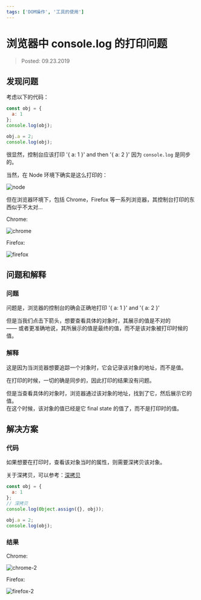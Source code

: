 ```yaml
---
tags: ['DOM操作', '工具的使用']
---
```


# 浏览器中 console.log 的打印问题

> Posted: 09.23.2019

<Tag />

## 发现问题

考虑以下的代码：

```javascript
const obj = {
  a: 1
};
console.log(obj);

obj.a = 2;
console.log(obj);
```

很显然，控制台应该打印 '{ a: 1 }' and then '{ a: 2 }' 因为 `console.log` 是同步的。

当然，在 Node 环境下确实是这么打印的：

![node](/node.png)

但在浏览器环境下，包括 Chrome，Firefox 等一系列浏览器，其控制台打印的东西似乎不太对...

Chrome:

![chrome](/chrome.png)

Firefox:

![firefox](/firefox.png)

## 问题和解释

### 问题

问题是，浏览器的控制台的确会正确地打印 '{ a: 1 }' and '{ a: 2 }'

但是当我们点击下箭头，想要查看具体的对象时，其展示的值是不对的  
—— 或者更准确地说，其所展示的值是最终的值，而不是该对象被打印时候的值。

### 解释

这是因为当浏览器想要追踪一个对象时，它会记录该对象的地址，而不是值。

在打印的时候，一切的确是同步的，因此打印的结果没有问题。

但是当查看具体的对象时，浏览器通过该对象的地址，找到了它，然后展示它的值。  
在这个时候，该对象的值已经是它 final state 的值了，而不是打印时的值。

## 解决方案

### 代码

如果想要在打印时，查看该对象当时的属性，则需要深拷贝该对象。

关于深拷贝，可以参考：[深拷贝](/zh/js-basics/deepcopy.md)

```javascript
const obj = {
  a: 1
};
// 深拷贝
console.log(Object.assign({}, obj));

obj.a = 2;
console.log(obj);
```

### 结果

Chrome:

![chrome-2](/chrome2.png)

Firefox:

![firefox-2](/firefox2.png)


<Disqus />